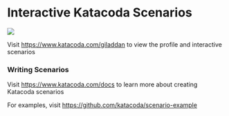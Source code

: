 # Interactive Katacoda Scenarios

[![](http://shields.katacoda.com/katacoda/giladdan/count.svg)](https://www.katacoda.com/giladdan "Get your profile on Katacoda.com")

Visit https://www.katacoda.com/giladdan to view the profile and interactive scenarios

### Writing Scenarios
Visit https://www.katacoda.com/docs to learn more about creating Katacoda scenarios

For examples, visit https://github.com/katacoda/scenario-example
